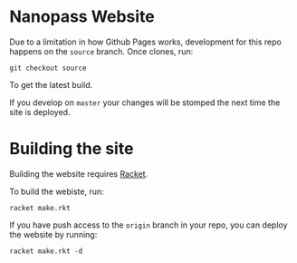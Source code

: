 Nanopass Website
================

Due to a limitation in how Github Pages works, development for this
repo happens on the `source` branch. Once clones, run:

```
git checkout source
```

To get the latest build.

If you develop on `master` your changes will be stomped the next time
the site is deployed.

# Building the site

Building the website requires [Racket][1].

To build the webiste, run:

```
racket make.rkt
```

If you have push access to the `origin` branch in your repo, you can
deploy the website by running:

```
racket make.rkt -d
```

[1]: http://racket-lang.org
